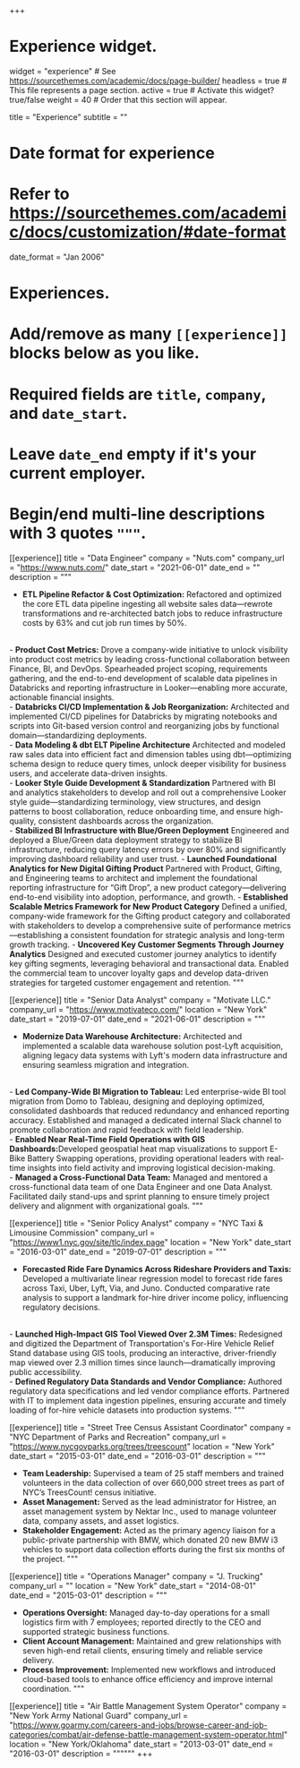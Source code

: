 +++
# Experience widget.
widget = "experience"  # See https://sourcethemes.com/academic/docs/page-builder/
headless = true  # This file represents a page section.
active = true  # Activate this widget? true/false
weight = 40  # Order that this section will appear.

title = "Experience"
subtitle = ""

# Date format for experience
#   Refer to https://sourcethemes.com/academic/docs/customization/#date-format
date_format = "Jan 2006"

# Experiences.
#   Add/remove as many `[[experience]]` blocks below as you like.
#   Required fields are `title`, `company`, and `date_start`.
#   Leave `date_end` empty if it's your current employer.
#   Begin/end multi-line descriptions with 3 quotes `"""`.

[[experience]]
  title = "Data Engineer"
  company = "Nuts.com"
  company_url = "https://www.nuts.com/"
  date_start = "2021-06-01"
  date_end = ""
  description = """
- <b>ETL Pipeline Refactor & Cost Optimization:</b> Refactored and optimized the core ETL data pipeline ingesting all website sales data—rewrote transformations and re-architected batch jobs to reduce infrastructure costs by 63% and cut job run times by 50%.
<br>
- <b>Product Cost Metrics:</b> Drove a company-wide initiative to unlock visibility into product cost metrics by leading cross-functional collaboration between Finance, BI, and DevOps. Spearheaded project scoping, requirements gathering, and the end-to-end development of scalable data pipelines in Databricks and reporting infrastructure in Looker—enabling more accurate, actionable financial insights.
<br>
- <b>Databricks CI/CD Implementation & Job Reorganization:</b> Architected and implemented CI/CD pipelines for Databricks by migrating notebooks and scripts into Git-based version control and reorganizing jobs by functional domain—standardizing deployments.
<br>
- <b>Data Modeling & dbt ELT Pipeline Architecture</b> Architected and modeled raw sales data into efficient fact and dimension tables using dbt—optimizing schema design to reduce query times, unlock deeper visibility for business users, and accelerate data-driven insights.
<br>
- <b>Looker Style Guide Development & Standardization</b> Partnered with BI and analytics stakeholders to develop and roll out a comprehensive Looker style guide—standardizing terminology, view structures, and design patterns to boost collaboration, reduce onboarding time, and ensure high-quality, consistent dashboards across the organization.
<br>
- <b>Stabilized BI Infrastructure with Blue/Green Deployment</b> Engineered and deployed a Blue/Green data deployment strategy to stabilize BI infrastructure, reducing query latency errors by over 80% and significantly improving dashboard reliability and user trust.
- <b>Launched Foundational Analytics for New Digital Gifting Product</b> Partnered with Product, Gifting, and Engineering teams to architect and implement the foundational reporting infrastructure for “Gift Drop”, a new product category—delivering end-to-end visibility into adoption, performance, and growth.
- <b>Established Scalable Metrics Framework for New Product Category</b> Defined a unified, company-wide framework for the Gifting product category and collaborated with stakeholders to develop a comprehensive suite of performance metrics—establishing a consistent foundation for strategic analysis and long-term growth tracking.
- <b>Uncovered Key Customer Segments Through Journey Analytics</b> Designed and executed customer journey analytics to identify key gifting segments, leveraging behavioral and transactional data. Enabled the commercial team to uncover loyalty gaps and develop data-driven strategies for targeted customer engagement and retention.
"""

[[experience]]
  title = "Senior Data Analyst"
  company = "Motivate LLC."
  company_url = "https://www.motivateco.com/"
  location = "New York"
  date_start = "2019-07-01"
  date_end = "2021-06-01"
  description = """
- <b>Modernize Data Warehouse Architecture:</b> Architected and implemented a scalable data warehouse solution post-Lyft acquisition, aligning legacy data systems with Lyft's modern data infrastructure and ensuring seamless migration and integration.
<br>
- <b>Led Company-Wide BI Migration to Tableau:</b> Led enterprise-wide BI tool migration from Domo to Tableau, designing and deploying optimized, consolidated dashboards that reduced redundancy and enhanced reporting accuracy. Established and managed a dedicated internal Slack channel to promote collaboration and rapid feedback with field leadership.
<br>
- <b>Enabled Near Real-Time Field Operations with GIS Dashboards:</b>Developed geospatial heat map visualizations to support E-Bike Battery Swapping operations, providing operational leaders with real-time insights into field activity and improving logistical decision-making.
<br>
- <b>Managed a Cross-Functional Data Team:</b> Managed and mentored a cross-functional data team of one Data Engineer and one Data Analyst. Facilitated daily stand-ups and sprint planning to ensure timely project delivery and alignment with organizational goals.
"""

[[experience]]
  title = "Senior Policy Analyst"
  company = "NYC Taxi & Limousine Commission"
  company_url = "https://www1.nyc.gov/site/tlc/index.page"
  location = "New York"
  date_start = "2016-03-01"
  date_end = "2019-07-01"
  description = """
- <b>Forecasted Ride Fare Dynamics Across Rideshare Providers and Taxis:</b> Developed a multivariate linear regression model to forecast ride fares across Taxi, Uber, Lyft, Via, and Juno. Conducted comparative rate analysis to support a landmark for-hire driver income policy, influencing regulatory decisions.
<br>
- <b>Launched High-Impact GIS Tool Viewed Over 2.3M Times:</b> Redesigned and digitized the Department of Transportation's For-Hire Vehicle Relief Stand database using GIS tools, producing an interactive, driver-friendly map viewed over 2.3 million times since launch—dramatically improving public accessibility.
<br>
- <b>Defined Regulatory Data Standards and Vendor Compliance:</b> Authored regulatory data specifications and led vendor compliance efforts. Partnered with IT to implement data ingestion pipelines, ensuring accurate and timely loading of for-hire vehicle datasets into production systems.
"""

[[experience]]
  title = "Street Tree Census Assistant Coordinator"
  company = "NYC Department of Parks and Recreation"
  company_url = "https://www.nycgovparks.org/trees/treescount"
  location = "New York"
  date_start = "2015-03-01"
  date_end = "2016-03-01"
  description = """
- <b>Team Leadership:</b> Supervised a team of 25 staff members and trained volunteers in the data collection of over 660,000 street trees as part of NYC’s TreesCount! census initiative.
- <b>Asset Management:</b> Served as the lead administrator for Histree, an asset management system by Nektar Inc., used to manage volunteer data, company assets, and asset logistics.
- <b>Stakeholder Engagement:</b> Acted as the primary agency liaison for a public-private partnership with BMW, which donated 20 new BMW i3 vehicles to support data collection efforts during the first six months of the project.
"""

[[experience]]
  title = "Operations Manager"
  company = "J. Trucking"
  company_url = ""
  location = "New York"
  date_start = "2014-08-01"
  date_end = "2015-03-01"
  description = """
- <b>Operations Oversight:</b> Managed day-to-day operations for a small logistics firm with 7 employees; reported directly to the CEO and supported strategic business functions.
- <b>Client Account Management:</b> Maintained and grew relationships with seven high-end retail clients, ensuring timely and reliable service delivery.
- <b>Process Improvement:</b> Implemented new workflows and introduced cloud-based tools to enhance office efficiency and improve internal coordination.
"""

[[experience]]
  title = "Air Battle Management System Operator"
  company = "New York Army National Guard"
  company_url = "https://www.goarmy.com/careers-and-jobs/browse-career-and-job-categories/combat/air-defense-battle-management-system-operator.html"
  location = "New York/Oklahoma"
  date_start = "2013-03-01"
  date_end = "2016-03-01"
  description = """"""
+++
